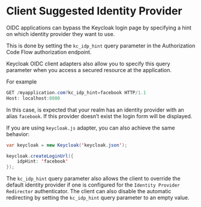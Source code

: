 # Client Suggested Identity Provider

OIDC applications can bypass the Keycloak login page by specifying a hint on which identity provider they want to use.

This is done by setting the `kc_idp_hint` query parameter in the Authorization Code Flow authorization endpoint.

Keycloak OIDC client adapters also allow you to specify this query parameter when you access a secured resource at the application.

For example

```java
GET /myapplication.com?kc_idp_hint=facebook HTTP/1.1
Host: localhost:8080
```

In this case, is expected that your realm has an identity provider with an alias `facebook`. If this provider doesn’t exist the login form will be displayed.

If you are using `keycloak.js` adapter, you can also achieve the same behavior:

```java
var keycloak = new Keycloak('keycloak.json');

keycloak.createLoginUrl({
	idpHint: 'facebook'
});
```

The `kc_idp_hint` query parameter also allows the client to override the default identity provider if one is configured for the `Identity Provider Redirector` authenticator. The client can also disable the automatic redirecting by setting the `kc_idp_hint` query parameter to an empty value.

